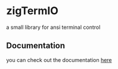 # zigTermIO
a small library for ansi terminal control

## Documentation
you can check out the documentation [here](https://susonicth.github.io/zigTermio/)
